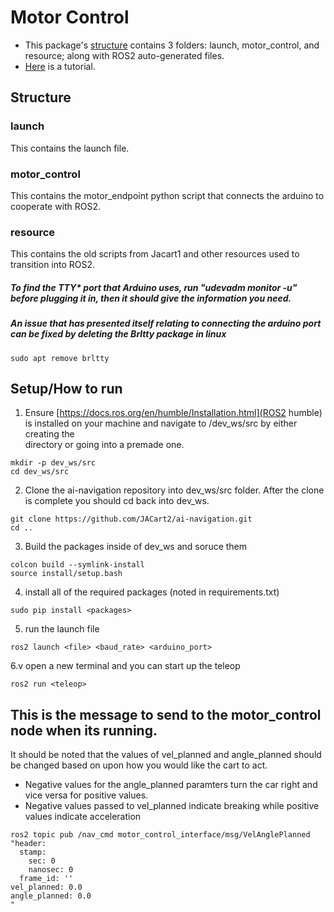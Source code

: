 # Motor Control

* This package's [structure](#structure) contains 3 folders: launch, motor_control, and resource; along with ROS2 auto-generated files.
* [Here](#setuphow-to-run) is a tutorial.

## Structure
### launch
This contains the launch file.
### motor_control
This contains the motor_endpoint python script that connects the arduino to cooperate with ROS2.
### resource
This contains the old scripts from Jacart1 and other resources used to transition into ROS2.

##### To find the TTY* port that Arduino uses, run "udevadm monitor -u" before plugging it in, then it should give the information you need.
##### An issue that has presented itself relating to connecting the arduino port can be fixed by deleting the Brltty package in linux
```
sudo apt remove brltty
```

## Setup/How to run

1. Ensure [https://docs.ros.org/en/humble/Installation.html](ROS2 humble) is installed on your machine and navigate to /dev_ws/src by either creating the   
   directory or going into a premade one.
```
mkdir -p dev_ws/src
cd dev_ws/src
```
2. Clone the ai-navigation repository into dev_ws/src folder. After the clone is complete you should cd back into dev_ws.
```
git clone https://github.com/JACart2/ai-navigation.git
cd ..
```
3. Build the packages inside of dev_ws and soruce them
```
colcon build --symlink-install
source install/setup.bash
```
4. install all of the required packages (noted in requirements.txt)
```
sudo pip install <packages>
```
5. run the launch file
```
ros2 launch <file> <baud_rate> <arduino_port>
```
6.v open a new terminal and you can start up the teleop
```
ros2 run <teleop>
```
## This is the message to send to the motor_control node when its running.
It should be noted that the values of vel_planned and angle_planned should be changed based on upon how you would like the cart to act.
 
- Negative values for the angle_planned paramters turn the car right and vice versa for positive values.
- Negative values passed to vel_planned indicate breaking while positive values indicate acceleration

```
ros2 topic pub /nav_cmd motor_control_interface/msg/VelAnglePlanned "header:
  stamp:
    sec: 0
    nanosec: 0
  frame_id: ''
vel_planned: 0.0
angle_planned: 0.0
"
```


